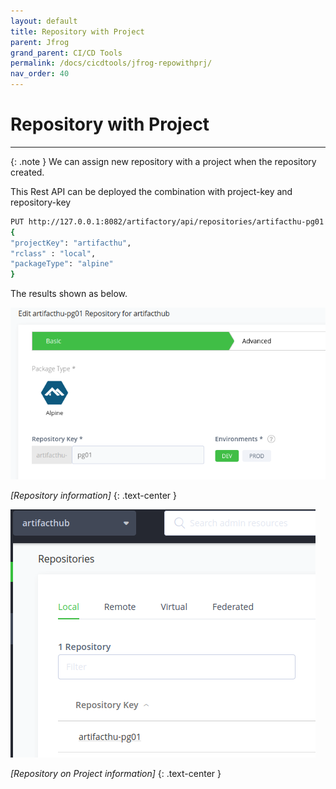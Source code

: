 ```yaml
---
layout: default
title: Repository with Project
parent: Jfrog
grand_parent: CI/CD Tools 
permalink: /docs/cicdtools/jfrog-repowithprj/
nav_order: 40
---
```


# Repository with Project


---


{: .note }
We can assign new repository with a project when the repository created.

This Rest API can be deployed the combination with project-key and repository-key 

```bash
PUT http://127.0.0.1:8082/artifactory/api/repositories/artifacthu-pg01
{
"projectKey": "artifacthu",
"rclass" : "local",
"packageType": "alpine"
}
```

The results shown as below.

![](/assets/images/jfrogrepoprj1.png)

*[Repository information]*
{: .text-center }


![](/assets/images/jfrogrepoprj2.png)

*[Repository on Project information]*
{: .text-center }
